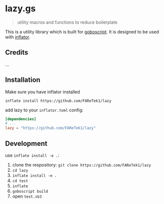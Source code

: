 # lazy.gs

> utility macros and functions to reduce boilerplate 

This is a utility library which is built for [goboscript](https://github.com/aspizu/goboscript).
It is designed to be used with [inflator](https://github.com/faretek1/inflator).

## Credits

...

## Installation

Make sure you have inflator installed

`inflate install https://github.com/FAReTek1/lazy`

add lazy to your `inflator.toml` config:
```toml
[dependencies]
# ...
lazy = "https://github.com/FAReTek1/lazy"
```

## Development

use `inflate install -e .`:

1. clone the respository: `git clone https://github.com/FAReTek1/lazy`
2. `cd lazy`
3. `inflate install -e .`
4. `cd test`
5. `inflate`
6. `goboscript build`
7. open `test.sb3`
